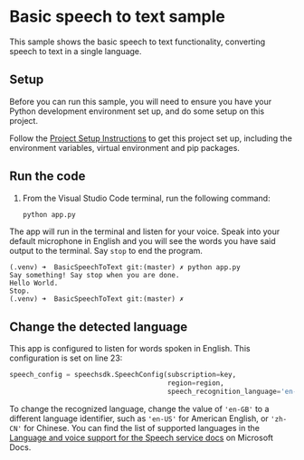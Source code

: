 # Basic speech to text sample

This sample shows the basic speech to text functionality, converting speech to text in a single language.

## Setup

Before you can run this sample, you will need to ensure you have your Python development environment set up, and do some setup on this project.

Follow the [Project Setup Instructions](../ProjectSetup.md) to get this project set up, including the environment variables, virtual environment and pip packages.

## Run the code

1. From the Visual Studio Code terminal, run the following command:

    ```sh
    python app.py
    ```

The app will run in the terminal and listen for your voice. Speak into your default microphone in English and you will see the words you have said output to the terminal. Say `stop` to end the program.

```output
(.venv) ➜  BasicSpeechToText git:(master) ✗ python app.py
Say something! Say stop when you are done.
Hello World.
Stop.
(.venv) ➜  BasicSpeechToText git:(master) ✗
```

## Change the detected language

This app is configured to listen for words spoken in English. This configuration is set on line 23:

```python
speech_config = speechsdk.SpeechConfig(subscription=key,
                                       region=region,
                                       speech_recognition_language='en-GB')
```

To change the recognized language, change the value of `'en-GB'` to a different language identifier, such as `'en-US'` for American English, or `'zh-CN'` for Chinese. You can find the list of supported languages in the [Language and voice support for the Speech service docs](https://docs.microsoft.com/azure/cognitive-services/speech-service/language-support?WT.mc_id=build2020_ca-github-jabenn) on Microsoft Docs.
